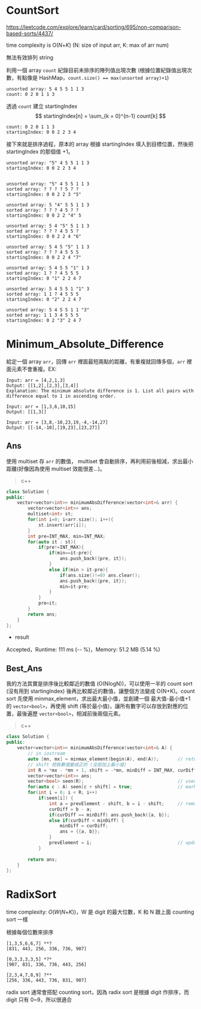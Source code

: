 # CountSort

https://leetcode.com/explore/learn/card/sorting/695/non-comparison-based-sorts/4437/

time complexity is O(*N*+*K*) (N: size of input arr, K: max of arr num)

無法有效排列 string

利用一個 array `count` 紀錄目前未排序的陣列值出現次數 (根據位置紀錄值出現次數，有點像是 HashMap，`count.size() == max(unsorted array)+1`)

```
unsorted array: 5 4 5 5 1 1 3
count: 0 2 0 1 1 3 
```

透過 `count` 建立 startingIndex
$$
startingIndex[n] = \sum_{k = 0}^{n-1} count[k]
$$

```
count: 0 2 0 1 1 3
startingIndex: 0 0 2 2 3 4
```



接下來就是排序過程，原本的 array 根據 startingIndex 填入到目標位置，然後把 startingIndex 的那個值 +1。

```
unsorted array: "5" 4 5 5 1 1 3
startingIndex: 0 0 2 2 3 4


unsorted array: "5" 4 5 5 1 1 3
sorted array: ? ? ? ? 5 ? ?
startingIndex: 0 0 2 2 3 "5"

unsorted array: 5 "4" 5 5 1 1 3
sorted array: ? ? ? 4 5 ? ?
startingIndex: 0 0 2 2 "4" 5

unsorted array: 5 4 "5" 5 1 1 3
sorted array: ? ? ? 4 5 5 ?
startingIndex: 0 0 2 2 4 "6"

unsorted array: 5 4 5 "5" 1 1 3
sorted array: ? ? ? 4 5 5 5
startingIndex: 0 0 2 2 4 "7"

unsorted array: 5 4 5 5 "1" 1 3
sorted array: 1 ? ? 4 5 5 5
startingIndex: 0 "1" 2 2 4 7

unsorted array: 5 4 5 5 1 "1" 3
sorted array: 1 1 ? 4 5 5 5
startingIndex: 0 "2" 2 2 4 7

unsorted array: 5 4 5 5 1 1 "3"
sorted array: 1 1 3 4 5 5 5
startingIndex: 0 2 "3" 2 4 7
```





# Minimum_Absolute_Difference

給定一個 array `arr`，回傳 `arr` 裡面最短兩點的距離，有重複就回傳多個，`arr` 裡面元素不會重複。EX:

```
Input: arr = [4,2,1,3]
Output: [[1,2],[2,3],[3,4]]
Explanation: The minimum absolute difference is 1. List all pairs with difference equal to 1 in ascending order.

Input: arr = [1,3,6,10,15]
Output: [[1,3]]

Input: arr = [3,8,-10,23,19,-4,-14,27]
Output: [[-14,-10],[19,23],[23,27]]
```



## Ans

使用 multiset 存 `arr` 的數值， multiset 會自動排序，再利用前後相減，求出最小距離(好像因為使用 multiset 效能很差...)。

> c++

```c++
class Solution {
public:
    vector<vector<int>> minimumAbsDifference(vector<int>& arr) {
        vector<vector<int>> ans;
        multiset<int> st;
        for(int i=0; i<arr.size(); i++){
            st.insert(arr[i]);
        }
        int pre=INT_MAX, min=INT_MAX;
        for(auto it : st){
            if(pre!=INT_MAX){
                if(min==it-pre){
                    ans.push_back({pre, it});
                }
                else if(min > it-pre){
                    if(ans.size()!=0) ans.clear();
                    ans.push_back({pre, it});
                    min=it-pre;
                }
            }
            pre=it;
        }
        return ans;
    }
};
```

* result

Accepted，Runtime: 111 ms (-- %)，Memory: 51.2 MB (5.14 %)



## Best_Ans

我的方法其實是排序後比較鄰近的數值 (O(NlogN))，可以使用一半的 count sort (沒有用到 startingIndex) 後再比較鄰近的數值，讓整個方法變成 O(N+K)。count sort 先使用 minmax_element，求出最大最小值，並創建一個 最大值-最小值+1 的 `vector<bool>`，再使用 shift (等於最小值)，讓所有數字可以存放到對應的位置，最後遍歷 `vector<bool>`，相減前後兩個元素。

> c++

```c++
class Solution {
public:
    vector<vector<int>> minimumAbsDifference(vector<int>& A) {
        // in iostream
        auto [mn, mx] = minmax_element(begin(A), end(A));       // returns iterator to min and max element in A
        // shift 把負數值變成正的 (全部加上最小值)
        int R = *mx - *mn + 1, shift = -*mn, minDiff = INT_MAX, curDiff, prevElement = -R;
        vector<vector<int>> ans;
        vector<bool> seen(R);                                   // used to denote if i is present or not over the remapped range [0, R]
        for(auto c : A) seen[c + shift] = true;                 // mark each element of A as seen after applying shift
        for(int i = 0; i < R; i++)
            if(seen[i]) {
                int a = prevElement - shift, b = i - shift;     // remove the applied shift while pushing into ans array
                curDiff = b - a;
                if(curDiff == minDiff) ans.push_back({a, b});
                else if(curDiff < minDiff) {
                    minDiff = curDiff;
                    ans = {{a, b}};
                }
                prevElement = i;                                // update previous element so we only compare adjacent elements of sorted A
            }
        
        return ans;
    }
};
```



# RadixSort

time complexity: *O*(*W*(*N*+*K*))，W 是 digit 的最大位數，K 和 N 跟上面 counting sort 一樣

根據每個位數來排序

```
[1,3,5,6,6,7] **?
[831, 443, 256, 336, 736, 907]

[0,3,3,3,3,5] *?*
[907, 831, 336, 736, 443, 256]

[2,3,4,7,8,9] ?**
[256, 336, 443, 736, 831, 907]
```



radix sort 通常會搭配 counting sort，因為 radix sort 是根據 digit 作排序，而 digit 只有 0~9，所以很適合

